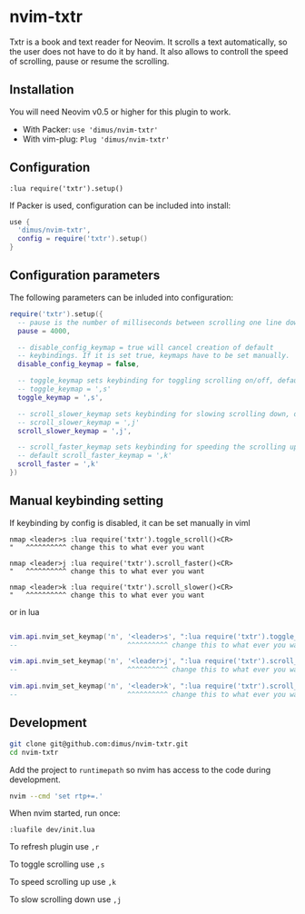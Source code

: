 # nvim-txtr

Txtr is a book and text reader for Neovim. It scrolls a text automatically,
so the user does not have to do it by hand. It also allows to controll the
speed of scrolling, pause or resume the scrolling.

## Installation

You will need Neovim v0.5 or higher for this plugin to work.

* With Packer: `use 'dimus/nvim-txtr'`
* With vim-plug: `Plug 'dimus/nvim-txtr'`

## Configuration

```viml
:lua require('txtr').setup()
```

If Packer is used, configuration can be included into install:

```lua
use {
  'dimus/nvim-txtr',
  config = require('txtr').setup()
}
```

## Configuration parameters

The following parameters can be inluded into configuration:

```lua
require('txtr').setup({
  -- pause is the number of milliseconds between scrolling one line down
  pause = 4000,

  -- disable_config_keymap = true will cancel creation of default
  -- keybindings. If it is set true, keymaps have to be set manually.
  disable_config_keymap = false,

  -- toggle_keymap sets keybinding for toggling scrolling on/off, default
  -- toggle_keymap = ',s'
  toggle_keymap = ',s',

  -- scroll_slower_keymap sets keybinding for slowing scrolling down, default
  -- scroll_slower_keymap = ',j'
  scroll_slower_keymap = ',j',

  -- scroll_faster_keymap sets keybinding for speeding the scrolling up, the
  -- default scroll_faster_keymap = ',k'
  scroll_faster = ',k'
})
```

## Manual keybinding setting

If keybinding by config is disabled, it can be set manually in viml

```viml
nmap <leader>s :lua require('txtr').toggle_scroll()<CR>
"   ^^^^^^^^^^ change this to what ever you want

nmap <leader>j :lua require('txtr').scroll_faster()<CR>
"   ^^^^^^^^^^ change this to what ever you want

nmap <leader>k :lua require('txtr').scroll_slower()<CR>
"   ^^^^^^^^^^ change this to what ever you want
```

or in lua

```lua

vim.api.nvim_set_keymap('n', '<leader>s', ":lua require('txtr').toggle_scroll()<cr>", {})
--                           ^^^^^^^^^^ change this to what ever you want

vim.api.nvim_set_keymap('n', '<leader>j', ":lua require('txtr').scroll_slower()<cr>", {})
--                           ^^^^^^^^^^ change this to what ever you want

vim.api.nvim_set_keymap('n', '<leader>k', ":lua require('txtr').scroll_faster()<cr>", {})
--                           ^^^^^^^^^^ change this to what ever you want
```

## Development

```bash
git clone git@github.com:dimus/nvim-txtr.git
cd nvim-txtr
```

Add the project to `runtimepath` so nvim has access to the code during
development.

```bash
nvim --cmd 'set rtp+=.'
```

When nvim started, run once:

```vim
:luafile dev/init.lua
```

To refresh plugin use `,r`

To toggle scrolling use `,s`

To speed scrolling up use `,k`

To slow scrolling down use `,j`
